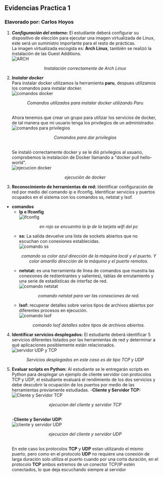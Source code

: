 ## Evidencias Practica 1
### Elavorado por: Carlos Hoyos
1. ***Configuración del entorno:*** El estudiante deberá configurar su dispositivo de elección para ejecutar una imagen virtualizada de Linux, este será un suministro importante para el resto de prácticas.  
La imagen virtualizada escogida es: **Arch Linux**,  también se realizó la instalación de las Guest Additions.  
![ARCH](https://user-images.githubusercontent.com/74604371/204191957-eb907b62-6b02-4d17-b628-3b4b44cc91a5.png)<p align="center">_Instalación correctamente de Arch Linux_</p>
2. ***Instalar docker***  
Para instalar docker utilizamos la herramienta **paru**, despues utilizamos los comandos para instalar docker.  
![comandos docker](https://user-images.githubusercontent.com/74604371/204170151-62b9917a-d7b2-4323-973f-0e25856722d7.jpg) <p align="center">_Comandos utilizados para instalar docker utilizando Paru_</p>  
Ahora tenemos que crear un grupo para utilizar los servicios de docker, de tal manera que mi usuario tenga los privilegios de un administrador.  
![comandos para privilegios](https://user-images.githubusercontent.com/74604371/204170467-e8898b00-ed34-4bfb-8146-90471e85766d.jpg) <p align="center">_Comandos para dar privilegios_  </p>  
Se instaló correctamente docker y se le dió privilegios al usuario, comprobemos la instalación de Docker llamando a "docker pull hello-world".  
![ejecucion docker](https://user-images.githubusercontent.com/74604371/204170685-66d31b23-6528-41e4-abb7-6dbaa41cd27e.png)<p align="center">_ejecución de docker_ </p>  
3. **Reconocimiento de herramientas de red:** Identificar configuración de red por medio del comando ip e ifconfig. Identificar servicios y puertos ocupados en el sistema con los comandos ss, netstat y lsof.  
- **comandos**  
  - **Ip e Ifconfig**  
![ifconfig](https://user-images.githubusercontent.com/74604371/204173544-c9d38398-6c77-4fcc-ad9f-22e3abfefca2.jpg)<p align="center">_en rojo se encuentra la ip de la tarjeta wifi del pc_ </p>  
  - **ss:** La salida devuelve una lista de sockets abiertos que no escuchan con conexiones establecidas.  
![comando ss](https://user-images.githubusercontent.com/74604371/204174122-1d83af55-21fb-45f9-ad39-cfecef3be952.png)<p align="center">_comando ss color azul dirección de la máquina local y el puerto. Y color amarillo dirección de la máquina y el puerto remotos._ </p>  
  - **netstat:** es una herramienta de línea de comandos que muestra las conexiones de red(entrantes y salientes), tablas de enrutamiento y una serie de estadísticas de interfaz de red.  
  ![comando netstat](https://user-images.githubusercontent.com/74604371/204175563-a02b9257-1041-4abe-8bca-efb629f7346d.JPG)<p align="center">_comando netstat para ver las conexciones de red._ </p>  
  - **lsof:** recuperar detalles sobre varios tipos de archivos abiertos por diferentes procesos en ejecución.  
  ![comando lsof](https://user-images.githubusercontent.com/74604371/204176994-982cffd4-b6e3-4358-a794-4317d9ba2869.JPG)<p align="center">_comando lsof detalles sobre tipos de archivos abiertos._ </p>  
4. **Identificar servicios desplegados:** El estudiante deberá identificar 5 servicios diferentes listados por las herramientas de red y determinar a qué aplicaciones posiblemente están relacionados. 
![servidor UDP y TCP](https://user-images.githubusercontent.com/74604371/204192499-67093e4e-2715-4427-b033-cae7ee3a1555.JPG)<p align="center">_Servicios desplegados en este caso es de tipo TCP y UDP_ </p>  
5. **Evaluar scripts en Python:** Al estudiante se le entregarán scripts en Python para desplegar un ejemplo de cliente servidor con protocolos TCP y UDP, el estudiante evaluará el rendimiento de los dos servicios y debe descubrir la ocupación de los puertos por medio de las herramientas previamente estudiadas. 
  -**Cliente y Servidor TCP:**  
  ![Cliente y Servidor TCP](https://user-images.githubusercontent.com/74604371/204185381-7ec9b512-be35-4df6-9759-189d734181db.JPG) <p align="center">_ejecucion del cliente y servidor TCP_ </p>  
  -**Cliente y Servidor UDP:**   
  ![cliente y servidor UDP](https://user-images.githubusercontent.com/74604371/204184342-0a629a6a-7857-4749-8509-aa2d7068552a.JPG) <p align="center">_ejecucion del cliente y servidor UDP_ </p>  
En este caso los protocolos **TCP** y **UDP** estan utilizando el mismo puerto, pero como en el protocolo **UDP** no requiere una conexión de larga duración solo utiliza el puerto cuando por una corta duración, en el protocolo **TCP** ambos extremos de un conector TCP/IP estén conectados, lo que deja escuchando siempre al servidor
